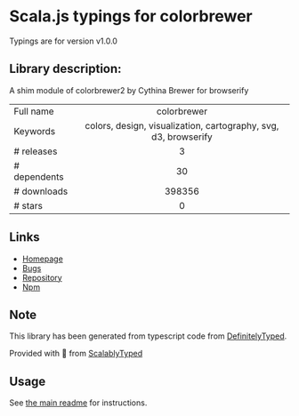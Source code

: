 
# Scala.js typings for colorbrewer

Typings are for version v1.0.0

## Library description:
A shim module of colorbrewer2 by Cythina Brewer for browserify

|                    |                 |
| ------------------ | :-------------: |
| Full name          | colorbrewer |
| Keywords           | colors, design, visualization, cartography, svg, d3, browserify |
| # releases         | 3 |
| # dependents       | 30 |
| # downloads        | 398356 |
| # stars            | 0 |

## Links
- [Homepage](http://colorbrewer2.org/)
- [Bugs](https://github.com/saikocat/colorbrewer/issues)
- [Repository](https://github.com/saikocat/colorbrewer)
- [Npm](https://www.npmjs.com/package/colorbrewer)
    


## Note
This library has been generated from typescript code from [DefinitelyTyped](https://definitelytyped.org).

Provided with :purple_heart: from [ScalablyTyped](https://github.com/oyvindberg/ScalablyTyped)

## Usage
See [the main readme](../../readme.md) for instructions.


